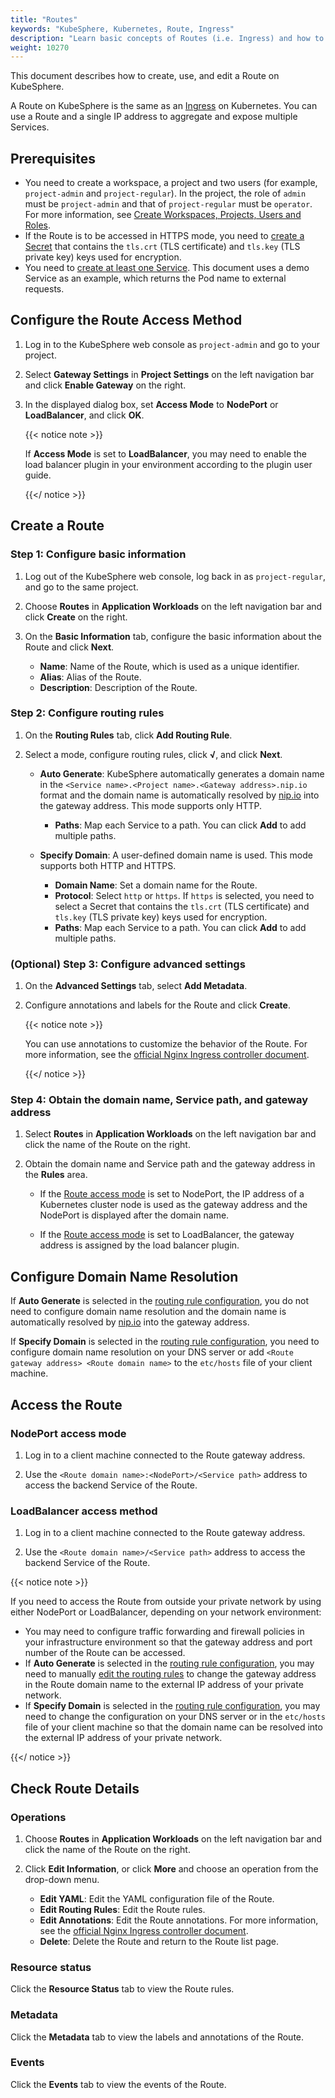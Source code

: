 ```yaml
---
title: "Routes"
keywords: "KubeSphere, Kubernetes, Route, Ingress"
description: "Learn basic concepts of Routes (i.e. Ingress) and how to create Routes in KubeSphere."
weight: 10270
---
```


This document describes how to create, use, and edit a Route on KubeSphere.

A Route on KubeSphere is the same as an [Ingress](https://kubernetes.io/docs/concepts/services-networking/ingress/#what-is-ingress) on Kubernetes. You can use a Route and a single IP address to aggregate and expose multiple Services.

## Prerequisites

- You need to create a workspace, a project and two users (for example, `project-admin` and `project-regular`). In the project, the role of `admin` must be `project-admin` and that of `project-regular` must be `operator`. For more information, see [Create Workspaces, Projects, Users and Roles](/docs/quick-start/create-workspace-and-project/).
- If the Route is to be accessed in HTTPS mode, you need to [create a Secret](/docs/project-user-guide/configuration/secrets/) that contains the `tls.crt` (TLS certificate) and `tls.key` (TLS private key) keys used for encryption.
- You need to [create at least one Service](/docs/project-user-guide/application-workloads/services/). This document uses a demo Service as an example, which returns the Pod name to external requests.

## Configure the Route Access Method

1. Log in to the KubeSphere web console as `project-admin` and go to your project.

2. Select **Gateway Settings** in **Project Settings** on the left navigation bar and click **Enable Gateway** on the right.

3. In the displayed dialog box, set **Access Mode** to **NodePort** or **LoadBalancer**, and click **OK**.

   {{< notice note >}}

   If **Access Mode** is set to **LoadBalancer**, you may need to enable the load balancer plugin in your environment according to the plugin user guide.

   {{</ notice >}}

## Create a Route

### Step 1: Configure basic information

1. Log out of the KubeSphere web console, log back in as `project-regular`, and go to the same project.

2. Choose **Routes** in **Application Workloads** on the left navigation bar and click **Create** on the right.

3. On the **Basic Information** tab, configure the basic information about the Route and click **Next**.
   * **Name**: Name of the Route, which is used as a unique identifier.
   * **Alias**: Alias of the Route.
   * **Description**: Description of the Route.

### Step 2: Configure routing rules

1. On the **Routing Rules** tab, click **Add Routing Rule**.

2. Select a mode, configure routing rules, click **√**, and click **Next**.

   * **Auto Generate**: KubeSphere automatically generates a domain name in the `<Service name>.<Project name>.<Gateway address>.nip.io` format and the domain name is automatically resolved by [nip.io](https://nip.io/) into the gateway address. This mode supports only HTTP.
     
     * **Paths**: Map each Service to a path. You can click **Add** to add multiple paths.
     
   * **Specify Domain**: A user-defined domain name is used. This mode supports both HTTP and HTTPS.
     
     * **Domain Name**: Set a domain name for the Route.
     * **Protocol**: Select `http` or `https`. If `https` is selected, you need to select a Secret that contains the `tls.crt` (TLS certificate) and `tls.key` (TLS private key) keys used for encryption.
     * **Paths**: Map each Service to a path. You can click **Add** to add multiple paths.

### (Optional) Step 3: Configure advanced settings

1. On the **Advanced Settings** tab, select **Add Metadata**.

2. Configure annotations and labels for the Route and click **Create**.

   {{< notice note >}}

   You can use annotations to customize the behavior of the Route. For more information, see the [official Nginx Ingress controller document](https://kubernetes.github.io/ingress-nginx/user-guide/nginx-configuration/annotations/).

   {{</ notice >}}

### Step 4: Obtain the domain name, Service path, and gateway address

1. Select **Routes** in **Application Workloads** on the left navigation bar and click the name of the Route on the right.

2. Obtain the domain name and Service path and the gateway address in the **Rules** area.

   * If the [Route access mode](#configure-the-route-access-method) is set to NodePort, the IP address of a Kubernetes cluster node is used as the gateway address and the NodePort is displayed after the domain name.

   * If the [Route access mode](#configure-the-route-access-method) is set to LoadBalancer, the gateway address is assigned by the load balancer plugin.

## Configure Domain Name Resolution

If **Auto Generate** is selected in the [routing rule configuration](#step-2-configure-route-rules), you do not need to configure domain name resolution and the domain name is automatically resolved by [nip.io](https://nip.io/) into the gateway address.

If **Specify Domain** is selected in the [routing rule configuration](#step-2-configure-route-rules), you need to configure domain name resolution on your DNS server or add `<Route gateway address> <Route domain name>` to the `etc/hosts` file of your client machine.

## Access the Route

### NodePort access mode

1. Log in to a client machine connected to the Route gateway address.

2. Use the `<Route domain name>:<NodePort>/<Service path>` address to access the backend Service of the Route.

### LoadBalancer access method

1. Log in to a client machine connected to the Route gateway address.

2. Use the `<Route domain name>/<Service path>` address to access the backend Service of the Route.

{{< notice note >}}

If you need to access the Route from outside your private network by using either NodePort or LoadBalancer, depending on your network environment:

* You may need to configure traffic forwarding and firewall policies in your infrastructure environment so that the gateway address and port number of the Route can be accessed.
* If **Auto Generate** is selected in the [routing rule configuration](#step-2-configure-routing-rules), you may need to manually [edit the routing rules](#edit-the-route) to change the gateway address in the Route domain name to the external IP address of your private network.
* If **Specify Domain** is selected in the [routing rule configuration](#step-2-configure-routing-rules), you may need to change the configuration on your DNS server or in the `etc/hosts` file of your client machine so that the domain name can be resolved into the external IP address of your private network. 

{{</ notice >}}

## Check Route Details

### Operations

1. Choose **Routes** in **Application Workloads** on the left navigation bar and click the name of the Route on the right.

2. Click **Edit Information**, or click **More** and choose an operation from the drop-down menu. 
   * **Edit YAML**: Edit the YAML configuration file of the Route.
   * **Edit Routing Rules**: Edit the Route rules.
   * **Edit Annotations**: Edit the Route annotations. For more information, see the [official Nginx Ingress controller document](https://kubernetes.github.io/ingress-nginx/user-guide/nginx-configuration/annotations/).
   * **Delete**: Delete the Route and return to the Route list page.

### Resource status

Click the **Resource Status** tab to view the Route rules.

### Metadata

Click the **Metadata** tab to view the labels and annotations of the Route.

### Events

Click the **Events** tab to view the events of the Route.


